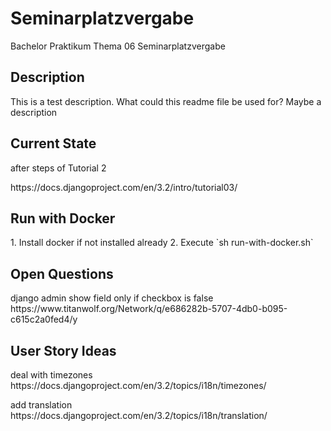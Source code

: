 # Seminarplatzvergabe

Bachelor Praktikum Thema 06 Seminarplatzvergabe

<h2>Description</h2>
This is a test description. What could this readme file be used for?
Maybe a description

<h2>Current State</h2>
<p>after steps of Tutorial 2</p>
https://docs.djangoproject.com/en/3.2/intro/tutorial03/

<h2>Run with Docker</h2>
1. Install docker if not installed already
2. Execute `sh run-with-docker.sh`

<h2>Open Questions</h2>


<p> django admin show field only if checkbox is false
https://www.titanwolf.org/Network/q/e686282b-5707-4db0-b095-c615c2a0fed4/y
</p>
<h2>User Story Ideas</h2>
<p>deal with timezones
https://docs.djangoproject.com/en/3.2/topics/i18n/timezones/
</p>
<p>add translation
https://docs.djangoproject.com/en/3.2/topics/i18n/translation/
</p>
